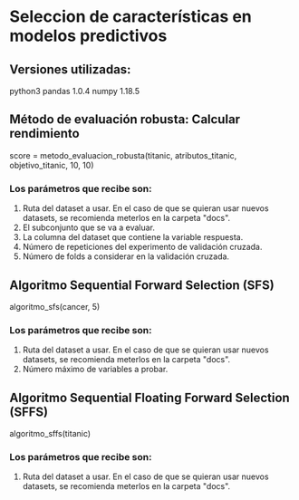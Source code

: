 # Seleccion de características en modelos predictivos

## Versiones utilizadas:

python3
pandas 1.0.4
numpy 1.18.5

## Método de evaluación robusta: Calcular rendimiento

score = metodo_evaluacion_robusta(titanic, atributos_titanic, objetivo_titanic, 10, 10)

### Los parámetros que recibe son:

1. Ruta del dataset a usar. En el caso de que se quieran usar nuevos datasets, se recomienda meterlos en la carpeta "docs".
2. El subconjunto que se va a evaluar.
3. La columna del dataset que contiene la variable respuesta.
4. Número de repeticiones del experimento de validación cruzada.
5. Número de folds a considerar en la validación cruzada.

## Algoritmo Sequential Forward Selection (SFS)

algoritmo_sfs(cancer, 5)

### Los parámetros que recibe son:

1. Ruta del dataset a usar. En el caso de que se quieran usar nuevos datasets, se recomienda meterlos en la carpeta "docs".
2. Número máximo de variables a probar.

## Algoritmo Sequential Floating Forward Selection (SFFS)

algoritmo_sffs(titanic)

### Los parámetros que recibe son:

1. Ruta del dataset a usar. En el caso de que se quieran usar nuevos datasets, se recomienda meterlos en la carpeta "docs".
